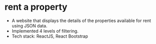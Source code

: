 # rent a property	
- A website that displays the details of the properties available for rent using JSON data.
-	Implemented 4 levels of filtering.
-	Tech stack: ReactJS, React Bootstrap
